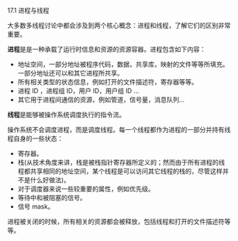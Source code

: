 17.1 进程与线程

大多数多线程讨论中都会涉及到两个核心概念：进程和线程，了解它们的区别非常重要。

**进程**是是一种承载了运行时信息和资源的资源容器。进程包含如下内容：

* 地址空间，一部分地址被程序代码，数据，共享库，映射的文件等等所填充。一部分地址还可以和其它进程所共享。
* 所有相关类型的状态信息，例如打开的文件描述符，寄存器等等。
* 进程 ID ，进程组 ID，用户 ID，用户组 ID ...
* 其它用于进程间通信的资源，例如管道，信号量，消息队列...

**线程**是能够被操作系统调度执行的指令流。

操作系统不会调度进程，而是调度线程。每一个线程都作为进程的一部分并持有线程自身的一些状态：

* 寄存器。
* 栈\(从技术角度来讲，栈是被栈指针寄存器所定义的；然而由于所有进程的线程都共享相同的地址空间，某个线程是可以访问其它线程的栈的，尽管这样并不是什么好做法\)。
* 对于调度器来说一些较重要的属性，例如优先级。
* 等待中和被阻塞的信号。
* 信号 mask。

进程被关闭的时候，所有相关的资源都会被释放，包括线程和打开的文件描述符等等。

